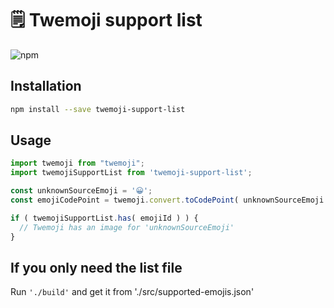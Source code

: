 # 🗒 Twemoji support list

![npm](https://img.shields.io/npm/v/twemoji-support-list)

## Installation

```bash
npm install --save twemoji-support-list
```

## Usage

```javascript
import twemoji from "twemoji";
import twemojiSupportList from 'twemoji-support-list';

const unknownSourceEmoji = '😀';
const emojiCodePoint = twemoji.convert.toCodePoint( unknownSourceEmoji );

if ( twemojiSupportList.has( emojiId ) ) {
  // Twemoji has an image for 'unknownSourceEmoji'
}
```

## If you only need the list file

Run <code>'./build'</code> and get it from './src/supported-emojis.json'
